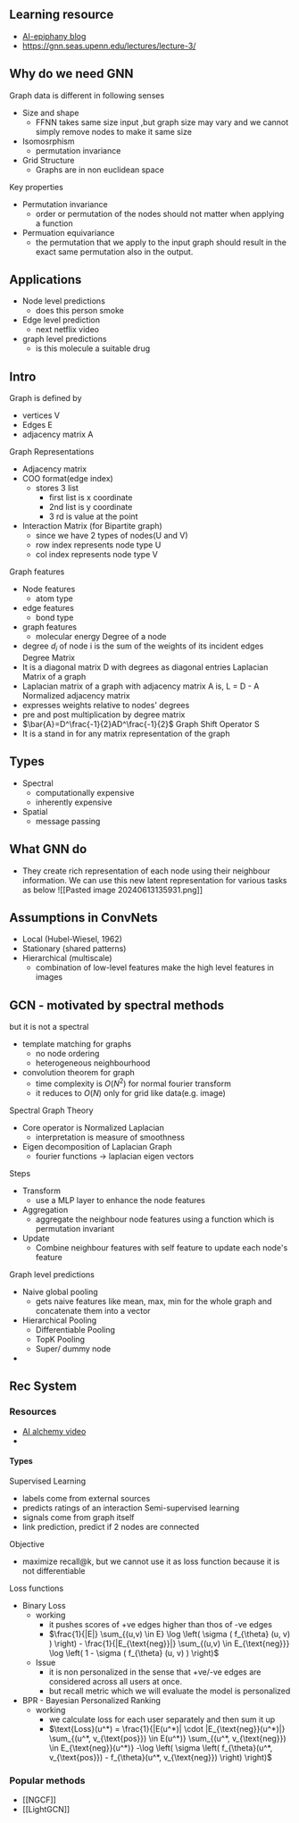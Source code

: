 ## Learning resource
- [AI-epiphany blog](https://gordicaleksa.medium.com/how-to-get-started-with-graph-machine-learning-afa53f6f963ajjk)
- https://gnn.seas.upenn.edu/lectures/lecture-3/

## Why do we need GNN
Graph data is different in following senses
- Size and shape
	- FFNN takes same size input ,but graph size may vary and we cannot simply remove nodes to make it same size
- Isomosrphism
	- permutation invariance
- Grid Structure
	- Graphs are in non euclidean space 

Key properties
- Permutation invariance
	- order or permutation of the nodes should not matter when applying a function
- Permuation equivariance
	- the permutation that we apply to the input graph should result in the exact same permutation also in the output.
## Applications
- Node level predictions
	- does this person smoke
- Edge level prediction
	- next netflix video
- graph level predictions
	- is this molecule a suitable drug
## Intro
Graph is defined by
- vertices V
- Edges E
- adjacency matrix A

Graph Representations
- Adjacency matrix
- COO format(edge index)
	- stores 3 list
		- first list is x coordinate
		- 2nd list is y coordinate
		- 3 rd is value at the point 
- Interaction Matrix (for Bipartite graph)
	- since we have 2 types of nodes(U and V)
	- row index represents node type U
	- col index represents node type V

Graph features
- Node features
	- atom type
- edge features
	- bond type
- graph features
	- molecular energy
Degree of a node
- degree $d_i$ of node i is the sum of the weights of its incident edges
Degree Matrix
- It is a diagonal matrix D with degrees as diagonal entries
Laplacian Matrix of a graph
- Laplacian matrix of a graph with adjacency matrix A is, L = D - A
Normalized adjacency matrix
- expresses weights relative to nodes' degrees
- pre and post multiplication by degree matrix
- $\bar{A}=D^\frac{-1}{2}AD^\frac{-1}{2}$
Graph Shift Operator S
- It is a stand in for any matrix representation of the graph
## Types
- Spectral
	- computationally expensive
	- inherently expensive
- Spatial
	- message passing

## What GNN do
- They create rich representation of each node using their neighbour information. We can use this new latent representation for various tasks as below
![[Pasted image 20240613135931.png]]

## Assumptions in ConvNets
- Local (Hubel-Wiesel, 1962)
- Stationary (shared patterns)
- Hierarchical (multiscale)
	- combination of low-level features make the high level features in images

## GCN - motivated by spectral methods
but it is not a spectral 
- template matching for graphs
	- no node ordering
	- heterogeneous neighbourhood
- convolution theorem for graph
	- time complexity is $O(N^2)$ for normal fourier transform
	- it reduces to $O(N)$ only for grid like data(e.g. image)

Spectral Graph Theory 
- Core operator is Normalized Laplacian
	- interpretation is measure of smoothness
- Eigen decomposition of Laplacian Graph
	- fourier functions -> laplacian eigen vectors

Steps
- Transform
	- use a MLP layer to enhance the node features 
- Aggregation
	- aggregate the neighbour node features using a function which is permutation invariant
- Update
	- Combine neighbour features with self feature to update each node's feature

Graph level predictions
- Naive global pooling
	- gets naive features like mean, max, min for the whole graph and concatenate them into a vector
- Hierarchical Pooling
	- Differentiable Pooling
	- TopK Pooling
	- Super/ dummy node
- 

## Rec System
### Resources
- [AI alchemy video](https://www.youtube.com/watch?v=h1zxhx815Fk)
- 
#### Types
Supervised Learning
- labels come from external sources
- predicts ratings of an interaction
Semi-supervised learning
- signals come from graph itself
- link prediction, predict if 2 nodes are connected

Objective
- maximize recall@k, but we cannot use it as loss function because it is not differentiable

Loss functions
- Binary Loss
	- working
		- it pushes scores of +ve edges higher than thos of -ve edges
		- $\frac{1}{|E|} \sum_{(u,v) \in E} \log \left( \sigma ( f_{\theta} (u, v) ) \right) - \frac{1}{|E_{\text{neg}}|} \sum_{(u,v) \in E_{\text{neg}}} \log \left( 1 - \sigma ( f_{\theta} (u, v) ) \right)$
	- Issue
		- it is non personalized in the sense that +ve/-ve edges are considered across all users at once.
		- but recall metric which we will evaluate the model is personalized
- BPR - Bayesian Personalized Ranking
	- working
		- we calculate loss for each user separately and then sum it up 
		- $\text{Loss}(u^*) = \frac{1}{|E(u^*)| \cdot |E_{\text{neg}}(u^*)|} \sum_{(u^*, v_{\text{pos}}) \in E(u^*)} \sum_{(u^*, v_{\text{neg}}) \in E_{\text{neg}}(u^*)} -\log \left( \sigma \left( f_{\theta}(u^*, v_{\text{pos}}) - f_{\theta}(u^*, v_{\text{neg}}) \right) \right)$
### Popular methods
- [[NGCF]]
- [[LightGCN]]
